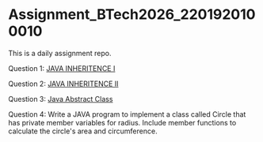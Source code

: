 # Assignment_BTech2026_2201920100010
This is a daily assignment repo.

Question 1: [JAVA INHERITENCE I](https://www.hackerrank.com/challenges/java-inheritance-1/problem)

Question 2: [JAVA INHERITENCE II](https://www.hackerrank.com/challenges/java-inheritance-2/problem)

Question 3: [Java Abstract Class](https://www.hackerrank.com/challenges/java-abstract-class/problem)

Question 4: Write a JAVA program to implement a class called Circle that has private member variables for radius. Include member functions to calculate the circle's area and circumference.

